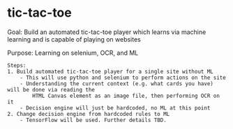 # tic-tac-toe

Goal: Build an automated tic-tac-toe player which learns via machine learning and is capable of playing on websites

Purpose: Learning on selenium, OCR, and ML


	Steps:
  	1. Build automated tic-tac-toe player for a single site without ML
    	- This will use python and selenium to perform actions on the site
    	- Understanding the current context (e.g. what cards you have) will be done via reading the 
			HTML Canvas element as an image file, then performing OCR on it
		- Decision engine will just be hardcoded, no ML at this point
  	2. Change decision engine from hardcoded rules to ML
		- TensorFlow will be used. Further details TBD.
